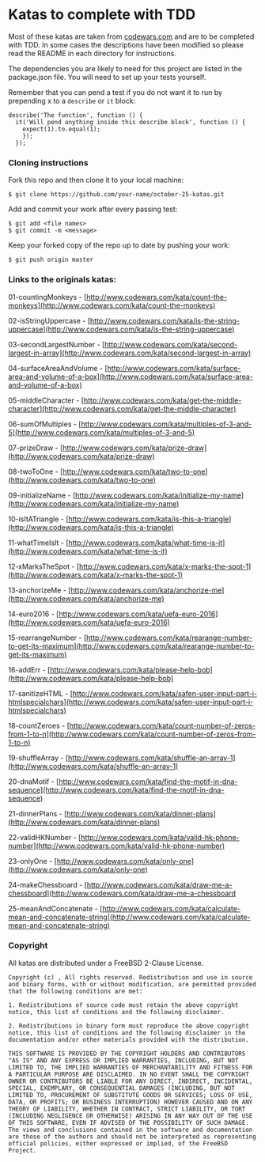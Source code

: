 # Katas to complete with TDD

Most of these katas are taken from [codewars.com](codewars.com) and are to be completed with TDD. In some cases the descriptions have been modified so please read the README in each directory for instructions.

The dependencies you are likely to need for this project are listed in the package.json file. You will need to set up your tests yourself.

Remember that you can pend a test if you do not want it to run by prepending x to a `describe` or `it` block:

```
describe('The function', function () {
  it('Will pend anything inside this describe block', function () {
    expect(1).to.equal(1);
    });
  });
```


### Cloning instructions

Fork this repo and then clone it to your local machine:

```
$ git clone https://github.com/your-name/october-25-katas.git
```

Add and commit your work after every passing test:

```
$ git add <file names>
$ git commit -m <message>
```

Keep your forked copy of the repo up to date by pushing your work:

```
$ git push origin master
```


### Links to the originals katas:

01-countingMonkeys - [http://www.codewars.com/kata/count-the-monkeys](http://www.codewars.com/kata/count-the-monkeys)

02-isStringUppercase - [http://www.codewars.com/kata/is-the-string-uppercase](http://www.codewars.com/kata/is-the-string-uppercase)

03-secondLargestNumber - [http://www.codewars.com/kata/second-largest-in-array](http://www.codewars.com/kata/second-largest-in-array)

04-surfaceAreaAndVolume - [http://www.codewars.com/kata/surface-area-and-volume-of-a-box](http://www.codewars.com/kata/surface-area-and-volume-of-a-box)

05-middleCharacter - [http://www.codewars.com/kata/get-the-middle-character](http://www.codewars.com/kata/get-the-middle-character)

06-sumOfMultiples - [http://www.codewars.com/kata/multiples-of-3-and-5](http://www.codewars.com/kata/multiples-of-3-and-5)

07-prizeDraw - [http://www.codewars.com/kata/prize-draw](http://www.codewars.com/kata/prize-draw)

08-twoToOne - [http://www.codewars.com/kata/two-to-one](http://www.codewars.com/kata/two-to-one)

09-initializeName - [http://www.codewars.com/kata/initialize-my-name](http://www.codewars.com/kata/initialize-my-name)

10-isItATriangle - [http://www.codewars.com/kata/is-this-a-triangle](http://www.codewars.com/kata/is-this-a-triangle)

11-whatTimeIsIt - [http://www.codewars.com/kata/what-time-is-it](http://www.codewars.com/kata/what-time-is-it)

12-xMarksTheSpot - [http://www.codewars.com/kata/x-marks-the-spot-1](http://www.codewars.com/kata/x-marks-the-spot-1)

13-anchorizeMe - [http://www.codewars.com/kata/anchorize-me](http://www.codewars.com/kata/anchorize-me)

14-euro2016 - [http://www.codewars.com/kata/uefa-euro-2016](http://www.codewars.com/kata/uefa-euro-2016)

15-rearrangeNumber - [http://www.codewars.com/kata/rearange-number-to-get-its-maximum](http://www.codewars.com/kata/rearange-number-to-get-its-maximum)

16-addErr - [http://www.codewars.com/kata/please-help-bob](http://www.codewars.com/kata/please-help-bob)

17-sanitizeHTML - [http://www.codewars.com/kata/safen-user-input-part-i-htmlspecialchars](http://www.codewars.com/kata/safen-user-input-part-i-htmlspecialchars)

18-countZeroes - [http://www.codewars.com/kata/count-number-of-zeros-from-1-to-n](http://www.codewars.com/kata/count-number-of-zeros-from-1-to-n)

19-shuffleArray - [http://www.codewars.com/kata/shuffle-an-array-1](http://www.codewars.com/kata/shuffle-an-array-1)

20-dnaMotif - [http://www.codewars.com/kata/find-the-motif-in-dna-sequence](http://www.codewars.com/kata/find-the-motif-in-dna-sequence)

21-dinnerPlans - [http://www.codewars.com/kata/dinner-plans](http://www.codewars.com/kata/dinner-plans)

22-validHKNumber - [http://www.codewars.com/kata/valid-hk-phone-number](http://www.codewars.com/kata/valid-hk-phone-number)

23-onlyOne - [http://www.codewars.com/kata/only-one](http://www.codewars.com/kata/only-one)

24-makeChessboard - [http://www.codewars.com/kata/draw-me-a-chessboard](http://www.codewars.com/kata/draw-me-a-chessboard

25-meanAndConcatenate - [http://www.codewars.com/kata/calculate-mean-and-concatenate-string](http://www.codewars.com/kata/calculate-mean-and-concatenate-string)  


### Copyright


All katas are distributed under a FreeBSD 2-Clause License.

```
Copyright (c) , All rights reserved. Redistribution and use in source and binary forms, with or without modification, are permitted provided that the following conditions are met:

1. Redistributions of source code must retain the above copyright notice, this list of conditions and the following disclaimer.

2. Redistributions in binary form must reproduce the above copyright notice, this list of conditions and the following disclaimer in the documentation and/or other materials provided with the distribution.

THIS SOFTWARE IS PROVIDED BY THE COPYRIGHT HOLDERS AND CONTRIBUTORS "AS IS" AND ANY EXPRESS OR IMPLIED WARRANTIES, INCLUDING, BUT NOT LIMITED TO, THE IMPLIED WARRANTIES OF MERCHANTABILITY AND FITNESS FOR A PARTICULAR PURPOSE ARE DISCLAIMED. IN NO EVENT SHALL THE COPYRIGHT OWNER OR CONTRIBUTORS BE LIABLE FOR ANY DIRECT, INDIRECT, INCIDENTAL, SPECIAL, EXEMPLARY, OR CONSEQUENTIAL DAMAGES (INCLUDING, BUT NOT LIMITED TO, PROCUREMENT OF SUBSTITUTE GOODS OR SERVICES; LOSS OF USE, DATA, OR PROFITS; OR BUSINESS INTERRUPTION) HOWEVER CAUSED AND ON ANY THEORY OF LIABILITY, WHETHER IN CONTRACT, STRICT LIABILITY, OR TORT (INCLUDING NEGLIGENCE OR OTHERWISE) ARISING IN ANY WAY OUT OF THE USE OF THIS SOFTWARE, EVEN IF ADVISED OF THE POSSIBILITY OF SUCH DAMAGE. The views and conclusions contained in the software and documentation are those of the authors and should not be interpreted as representing official policies, either expressed or implied, of the FreeBSD Project.
```
